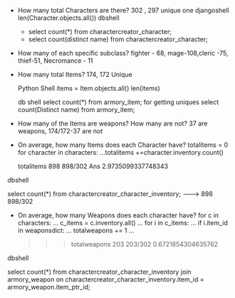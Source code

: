 * How many total Characters are there?
  302 , 297 unique one
  djangoshell
  len(Character.objects.all())
  dbshell
  * select count(\*) from charactercreator_character;
  * select count(distinct name) from charactercreator_character;
* How many of each specific subclass?
  fighter - 68, mage-108,cleric -75, thief-51, Necromance - 11
* How many total Items?
  174, 172 Unique

  Python Shell
  items = Item.objects.all()
  len(items)

  db shell
  select count(\*) from armory_item;
  for getting uniques
  select count(Distinct name) from armory_item;

* How many of the Items are weapons? How many are not?
  37 are weapons, 174/172-37 are not
* On average, how many Items does each Character have?
  totalitems = 0
  for character in characters:
  ...totalitems +=character.inventory.count()

  totalitems
  898
  898/302
  Ans 2.9735099337748343

dbshell

select count(\*) from charactercreator_character_inventory;
---> 898
898/302

* On average, how many Weapons does each character have?
  for c in characters:
  ... c_items = c.inventory.all()
  ... for i in c_items:
  ... if i.item_id in weaponsdict:
  ... totalweapons += 1
  ...
  > > > totalweapons
  > > > 203
  > > > 203/302
  > > > 0.6721854304635762

dbshell

select count(\*) from charactercreator_character_inventory join armory_weapon on charactercreator_character_inventory.item_id = armory_weapon.item_ptr_id;
